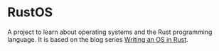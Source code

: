 # RustOS

A project to learn about operating systems and the Rust programming language. It is based on the blog series [Writing an OS in Rust](https://os.phil-opp.com/).
